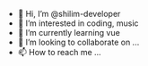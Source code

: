 - 👋 Hi, I’m @shilim-developer
- 👀 I’m interested in coding, music
- 🌱 I’m currently learning vue
- 💞️ I’m looking to collaborate on ...
- 📫 How to reach me ...

<!---
shilim-developer/shilim-developer is a ✨ special ✨ repository because its `README.md` (this file) appears on your GitHub profile.
You can click the Preview link to take a look at your changes.
--->
